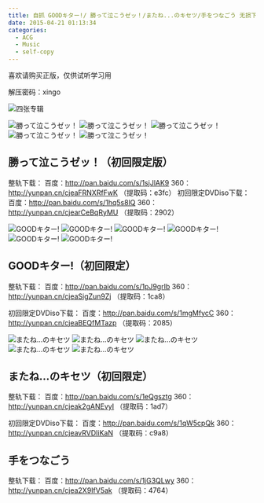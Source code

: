```yaml
---
title: 自抓 GOODキター!/ 勝って泣こうゼッ！/またね...のキセツ/手をつなごう 无损下载
date: 2015-04-21 01:13:34
categories:
  - ACG
  - Music
  - self-copy
---
```


喜欢请购买正版，仅供试听学习用

<!-- more -->

解压密码：xingo

![四张专辑](https://img.itc.cn/photo/omNqDKb6sQb)

![勝って泣こうゼッ！](https://img.itc.cn/photo/omN7cbdwIHH)
![勝って泣こうゼッ！](https://img.itc.cn/photo/omN75gBZ2i0)
![勝って泣こうゼッ！](https://img.itc.cn/photo/omN7hqIgUMx)
![勝って泣こうゼッ！](https://img.itc.cn/photo/omN7krm9W4p)
![勝って泣こうゼッ！](https://img.itc.cn/photo/omN70XsESvH)
  
## 勝って泣こうゼッ！（初回限定版）
  
整轨下载：
百度：http://pan.baidu.com/s/1sjJlAK9
360：http://yunpan.cn/cjeaFRNXRfFwK （提取码：e3fc）
初回限定DVDiso下载：
百度：http://pan.baidu.com/s/1hq5s8lQ
360：http://yunpan.cn/cjearCeBqRyMU （提取码：2902）

![GOODキター!](https://img.itc.cn/photo/omN7zDXR3d8)
![GOODキター!](https://img.itc.cn/photo/omN7PvNg3T1)
![GOODキター!](https://img.itc.cn/photo/omN7HmCNy1d)
![GOODキター!](https://img.itc.cn/photo/omN7GhMPzeq)
![GOODキター!](https://img.itc.cn/photo/omN7W37VlUG)
![GOODキター!](https://img.itc.cn/photo/omN7n8pLSeV)


## GOODキター!（初回限定）

整轨下载：
百度：http://pan.baidu.com/s/1pJ9grIb
360：http://yunpan.cn/cjeaSigZun9Zj （提取码：1ca8）

初回限定DVDiso下载：
百度：http://pan.baidu.com/s/1mgMfycC
360：http://yunpan.cn/cjeaBEQfMTazp （提取码：2085）
  
![またね...のキセツ](https://img.itc.cn/photo/omNqthJN9eV)
![またね...のキセツ](https://img.itc.cn/photo/omNqmBF0Beg)
![またね...のキセツ](https://img.itc.cn/photo/omNq8VKDYC0)
![またね...のキセツ](https://img.itc.cn/photo/omNq3p6deZV)
![またね...のキセツ](https://img.itc.cn/photo/omNqRe4q6KA)

## またね…のキセツ（初回限定）

整轨下载：
百度：http://pan.baidu.com/s/1eQgsztg
360：http://yunpan.cn/cjeak2gANEvyI （提取码：1ad7）

初回限定DVDiso下载：
百度：http://pan.baidu.com/s/1qW5cpQk
360：http://yunpan.cn/cjeavRVDIiKaN （提取码：c9a8）

## 手をつなごう
整轨下载：
百度：http://pan.baidu.com/s/1jG3QLwy
360：http://yunpan.cn/cjea2X9IfV5ak （提取码：4764）
